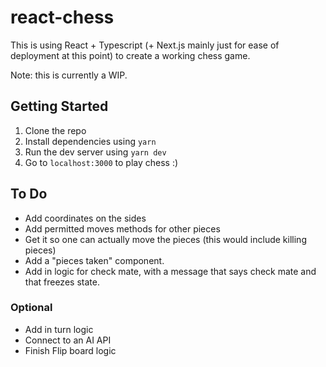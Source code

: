 # react-chess

This is using React + Typescript (+ Next.js mainly just for ease of deployment at this point) to create a working chess game.

Note: this is currently a WIP.

## Getting Started

1. Clone the repo
2. Install dependencies using `yarn`
3. Run the dev server using `yarn dev`
4. Go to `localhost:3000` to play chess :)

## To Do

- Add coordinates on the sides
- Add permitted moves methods for other pieces
- Get it so one can actually move the pieces (this would include killing pieces)
- Add a "pieces taken" component.
- Add in logic for check mate, with a message that says check mate and that freezes state.

### Optional

- Add in turn logic
- Connect to an AI API
- Finish Flip board logic
